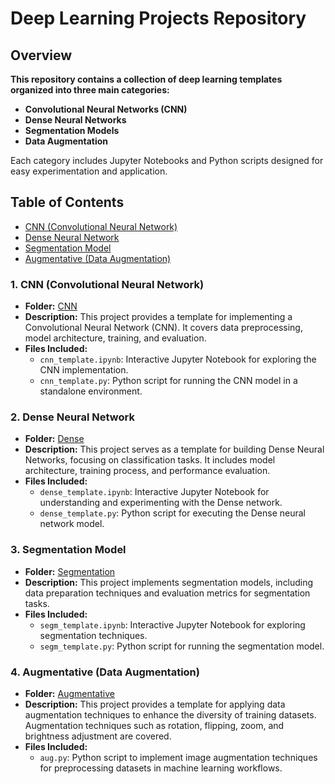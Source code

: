 # Deep Learning Projects Repository

## Overview
**This repository contains a collection of deep learning templates organized into three main categories:**
- **Convolutional Neural Networks (CNN)**
- **Dense Neural Networks**
- **Segmentation Models**
- **Data Augmentation**

Each category includes Jupyter Notebooks and Python scripts designed for easy experimentation and application.

## Table of Contents
- [CNN (Convolutional Neural Network)](#cnn-convolutional-neural-network)
- [Dense Neural Network](#dense-neural-network)
- [Segmentation Model](#segmentation-model)
- [Augmentative (Data Augmentation)](#4-augmentative-data-augmentation)


### 1. CNN (Convolutional Neural Network)
- **Folder:** [CNN](CNN/)
- **Description:** This project provides a template for implementing a Convolutional Neural Network (CNN). It covers data preprocessing, model architecture, training, and evaluation.
- **Files Included:**
  - `cnn_template.ipynb`: Interactive Jupyter Notebook for exploring the CNN implementation.
  - `cnn_template.py`: Python script for running the CNN model in a standalone environment.

### 2. Dense Neural Network
- **Folder:** [Dense](Dense/)
- **Description:** This project serves as a template for building Dense Neural Networks, focusing on classification tasks. It includes model architecture, training process, and performance evaluation.
- **Files Included:**
  - `dense_template.ipynb`: Interactive Jupyter Notebook for understanding and experimenting with the Dense network.
  - `dense_template.py`: Python script for executing the Dense neural network model.

### 3. Segmentation Model
- **Folder:** [Segmentation](Segmentation/)
- **Description:** This project implements segmentation models, including data preparation techniques and evaluation metrics for segmentation tasks.
- **Files Included:**
  - `segm_template.ipynb`: Interactive Jupyter Notebook for exploring segmentation techniques.
  - `segm_template.py`: Python script for running the segmentation model.

### 4. Augmentative (Data Augmentation)
- **Folder:** [Augmentative](Augmentative/)
- **Description:** This project provides a template for applying data augmentation techniques to enhance the diversity of training datasets. Augmentation techniques such as rotation, flipping, zoom, and brightness adjustment are covered.
- **Files Included:**
  - `aug.py`: Python script to implement image augmentation techniques for preprocessing datasets in machine learning workflows.

